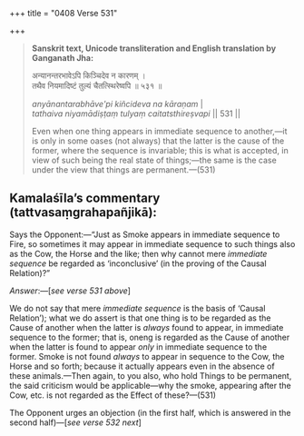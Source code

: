 +++
title = "0408 Verse 531"

+++
> **Sanskrit text, Unicode transliteration and English translation by Ganganath Jha:** 
>
> अन्यानन्तरभावेऽपि किञ्चिदेव न कारणम् ।  
> तथैव नियमादिष्टं तुल्यं चैतत्स्थिरेष्वपि ॥ ५३१ ॥ 
>
> *anyānantarabhāve'pi kiñcideva na kāraṇam* \|  
> *tathaiva niyamādiṣṭaṃ tulyaṃ caitatsthireṣvapi* \|\| 531 \|\| 
>
> Even when one thing appears in immediate sequence to another,—it is only in some oases (not always) that the latter is the cause of the former, where the sequence is invariable; this is what is accepted, in view of such being the real state of things;—the same is the case under the view that things are permanent.—(531)



## Kamalaśīla’s commentary (tattvasaṃgrahapañjikā):

Says the Opponent:—“Just as Smoke appears in immediate sequence to Fire, so sometimes it may appear in immediate sequence to such things also as the Cow, the Horse and the like; then why cannot mere *immediate sequence* be regarded as ‘inconclusive’ (in the proving of the Causal Relation)?”

*Answer*:—[*see verse 531 above*]

We do not say that mere *immediate sequence* is the basis of ‘Causal Relation’); what we do assert is that one thing is to be regarded as the Cause of another when the latter is *always* found to appear, in immediate sequence to the former; that is, oneng is regarded as the Cause of another when the latter is found to appear *only* in immediate sequence to the former. Smoke is not found *always* to appear in sequence to the Cow, the Horse and so forth; because it actually appears even in the absence of these animals.—Then again, to you also, who hold Things to be permanent, the said criticism would be applicable—why the smoke, appearing after the Cow, etc. is not regarded as the Effect of these?—(531)

The Opponent urges an objection (in the first half, which is answered in the second half)—[*see verse 532 next*]


